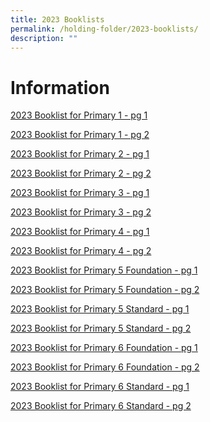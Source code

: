 ```yaml
---
title: 2023 Booklists
permalink: /holding-folder/2023-booklists/
description: ""
---
```

Information
==============
[2023 Booklist for Primary 1 - pg 1](/files/Copy%20of%202023%20Booklists%20Primary%201-6%20%20Final%20041122-1.pdf)

[2023 Booklist for Primary 1 - pg 2](/files/Copy%20of%202023%20Booklists%20Primary%201-6%20%20Final%20041122-2.pdf)

[2023 Booklist for Primary 2 - pg 1](/files/Copy%20of%202023%20Booklists%20Primary%201-6%20%20Final%20041122-3.pdf)

[2023 Booklist for Primary 2 - pg 2](/files/Copy%20of%202023%20Booklists%20Primary%201-6%20%20Final%20041122-4.pdf)

[2023 Booklist for Primary 3 - pg 1](/files/Copy%20of%202023%20Booklists%20Primary%201-6%20%20Final%20041122-5.pdf)

[2023 Booklist for Primary 3 - pg 2](/files/Copy%20of%202023%20Booklists%20Primary%201-6%20%20Final%20041122-6.pdf)

[2023 Booklist for Primary 4 - pg 1](/files/Copy%20of%202023%20Booklists%20Primary%201-6%20%20Final%20041122-7.pdf)

[2023 Booklist for Primary 4 - pg 2](/files/Copy%20of%202023%20Booklists%20Primary%201-6%20%20Final%20041122-8.pdf)

[2023 Booklist for Primary 5 Foundation - pg 1](/files/Copy%20of%202023%20Booklists%20Primary%201-6%20%20Final%20041122-9.pdf)

[2023 Booklist for Primary 5 Foundation - pg 2](/files/Copy%20of%202023%20Booklists%20Primary%201-6%20%20Final%20041122-10.pdf)

[2023 Booklist for Primary 5 Standard - pg 1](/files/Copy%20of%202023%20Booklists%20Primary%201-6%20%20Final%20041122-11.pdf)

[2023 Booklist for Primary 5 Standard - pg 2](/files/Copy%20of%202023%20Booklists%20Primary%201-6%20%20Final%20041122-12.pdf)

[2023 Booklist for Primary 6 Foundation - pg 1](/files/Copy%20of%202023%20Booklists%20Primary%201-6%20%20Final%20041122-13.pdf)

[2023 Booklist for Primary 6 Foundation - pg 2](/files/Copy%20of%202023%20Booklists%20Primary%201-6%20%20Final%20041122-14.pdf)

[2023 Booklist for Primary 6 Standard - pg 1](/files/Copy%20of%202023%20Booklists%20Primary%201-6%20%20Final%20041122-15.pdf)

[2023 Booklist for Primary 6 Standard - pg 2](/files/Copy%20of%202023%20Booklists%20Primary%201-6%20%20Final%20041122-16.pdf)